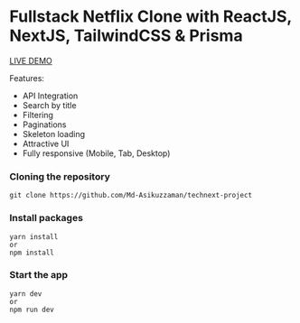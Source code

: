 # Fullstack Netflix Clone with ReactJS, NextJS, TailwindCSS & Prisma

[LIVE DEMO](https://spacex-asik.netlify.app)

Features:

- API Integration
- Search by title
- Filtering
- Paginations
- Skeleton loading
- Attractive UI
- Fully responsive (Mobile, Tab, Desktop)

### Cloning the repository

```shell
git clone https://github.com/Md-Asikuzzaman/technext-project
```

### Install packages

```shell
yarn install
or
npm install
```

### Start the app

```shell
yarn dev
or
npm run dev
```
